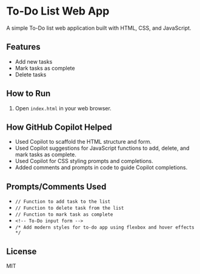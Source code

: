 # To-Do List Web App

A simple To-Do list web application built with HTML, CSS, and JavaScript.

## Features
- Add new tasks
- Mark tasks as complete
- Delete tasks

## How to Run
1. Open `index.html` in your web browser.


## How GitHub Copilot Helped
- Used Copilot to scaffold the HTML structure and form.
- Used Copilot suggestions for JavaScript functions to add, delete, and mark tasks as complete.
- Used Copilot for CSS styling prompts and completions.
- Added comments and prompts in code to guide Copilot completions.

## Prompts/Comments Used
- `// Function to add task to the list`
- `// Function to delete task from the list`
- `// Function to mark task as complete`
- `<!-- To-Do input form -->`
- `/* Add modern styles for to-do app using flexbox and hover effects */`

## License
MIT
